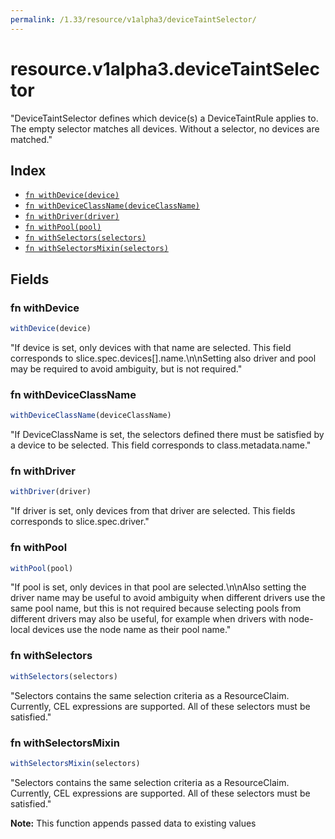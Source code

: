 ```yaml
---
permalink: /1.33/resource/v1alpha3/deviceTaintSelector/
---
```


# resource.v1alpha3.deviceTaintSelector

"DeviceTaintSelector defines which device(s) a DeviceTaintRule applies to. The empty selector matches all devices. Without a selector, no devices are matched."

## Index

* [`fn withDevice(device)`](#fn-withdevice)
* [`fn withDeviceClassName(deviceClassName)`](#fn-withdeviceclassname)
* [`fn withDriver(driver)`](#fn-withdriver)
* [`fn withPool(pool)`](#fn-withpool)
* [`fn withSelectors(selectors)`](#fn-withselectors)
* [`fn withSelectorsMixin(selectors)`](#fn-withselectorsmixin)

## Fields

### fn withDevice

```ts
withDevice(device)
```

"If device is set, only devices with that name are selected. This field corresponds to slice.spec.devices[].name.\n\nSetting also driver and pool may be required to avoid ambiguity, but is not required."

### fn withDeviceClassName

```ts
withDeviceClassName(deviceClassName)
```

"If DeviceClassName is set, the selectors defined there must be satisfied by a device to be selected. This field corresponds to class.metadata.name."

### fn withDriver

```ts
withDriver(driver)
```

"If driver is set, only devices from that driver are selected. This fields corresponds to slice.spec.driver."

### fn withPool

```ts
withPool(pool)
```

"If pool is set, only devices in that pool are selected.\n\nAlso setting the driver name may be useful to avoid ambiguity when different drivers use the same pool name, but this is not required because selecting pools from different drivers may also be useful, for example when drivers with node-local devices use the node name as their pool name."

### fn withSelectors

```ts
withSelectors(selectors)
```

"Selectors contains the same selection criteria as a ResourceClaim. Currently, CEL expressions are supported. All of these selectors must be satisfied."

### fn withSelectorsMixin

```ts
withSelectorsMixin(selectors)
```

"Selectors contains the same selection criteria as a ResourceClaim. Currently, CEL expressions are supported. All of these selectors must be satisfied."

**Note:** This function appends passed data to existing values